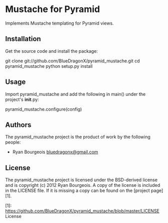 
Mustache for Pyramid
====================

Implements Mustache templating for Pyramid views.


Installation
------------

Get the source code and install the package:

  git clone git://github.com/BlueDragonX/pyramid_mustache.git
  cd pyramid_mustache
  python setup.py install


Usage
-----

Import pyramid_mustache and add the following in main() under the project's
__init__.py:

  pyramid_mustache.configure(config)


Authors
-------

The pyramid_mustache project is the product of work by the following people:

- Ryan Bourgeois <bluedragonx@gmail.com>


License
-------

The pyramid_mustache project is licensed under the BSD-derived license and is
copyright (c) 2012 Ryan Bourgeois. A copy of the license is included in the
LICENSE file. If it is missing a copy can be found on the [project page][1].

[1]: https://github.com/BlueDragonX/pyramid_mustache/blob/master/LICENSE License

